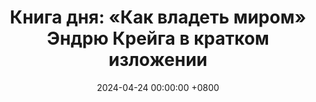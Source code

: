 ---
title: "Книга дня: «Как владеть миром» Эндрю Крейга в кратком изложении"
description: >-
 Освойте глобальные вызовы с книгой Эндрю Крейг! Успех, бизнес и саморазвитие: действенные стратегии для лидеров и предпринимателей.
date: 2024-04-24 00:00:00 +0800
categories: [Мышление, Конспекты-книг]
tags:
  [
    обзор-книги,
    эндрю-крейг,
    успех,
    саморазвитие,
    бизнес,
    предпринимательство,
    финансовая-независимость,
    мотивация,
    постановка-целей,
    карьера,
    лидерство,
    стратегии-успеха,
    личностный-рост,
    филантропия,
    глобальные-вызовы
  ]
image:
alt: Обложка книги Как владеть миром Эндрю Крейг
fallback:
  -
  # Replace with the URL of your backup image
  -
  # Replace with the URL of your backup image
---